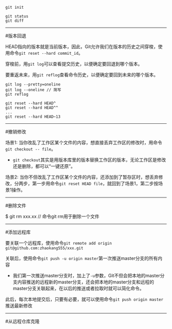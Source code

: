 
```
git init  

git status  
git diff  
```

---

#版本回退

HEAD指向的版本就是当前版本，因此，Git允许我们在版本的历史之间穿梭，使用命令`git reset --hard commit_id`。

穿梭前，用`git log`可以查看提交历史，以便确定要回退到哪个版本。

要重返未来，用`git reflog`查看命令历史，以便确定要回到未来的哪个版本。

```
git log --pretty=oneline  
git log --oneline // 简写  
git reflog  

git reset --hard HEAD^  
git reset --hard HEAD^^  
...  
git reset --hard HEAD~13  
```

---

#撤销修改

场景1: 当你改乱了工作区某个文件的内容，想直接丢弃工作区的修改时，用命令`git checkout -- file`。

- `git checkout`其实是用版本库里的版本替换工作区的版本，无论工作区是修改还是删除，都可以“一键还原”。

场景2: 当你不但改乱了工作区某个文件的内容，还添加到了暂存区时，想丢弃修改，分两步，第一步用命令`git reset HEAD file`，就回到了场景1，第二步按场景1操作。

---

#删除文件

$ git rm xxx.xx // 命令git rm用于删除一个文件

---

#添加远程库

要关联一个远程库，使用命令`git remote add origin git@github.com:zhaokang555/xxx.git`

关联后，使用命令`git push -u origin master`第一次推送master分支的所有内容

- 我们第一次推送master分支时，加上了`-u`参数，Git不但会把本地的master分支内容推送的远程新的master分支，还会把本地的master分支和远程的master分支关联起来，在以后的推送或者拉取时就可以简化命令。

此后，每次本地提交后，只要有必要，就可以使用命令`git push origin master`推送最新修改

---

#从远程仓库克隆












